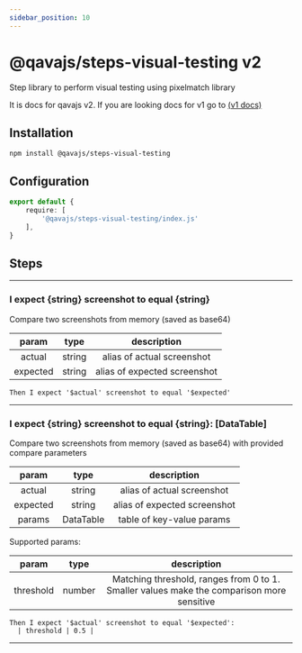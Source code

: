 ```yaml
---
sidebar_position: 10
---
```


# @qavajs/steps-visual-testing v2
Step library to perform visual testing using pixelmatch library

It is docs for qavajs v2. If you are looking docs for v1 go to [(v1 docs)](../Steps-v1/visual-testing-v1.md)

## Installation

```
npm install @qavajs/steps-visual-testing
```

## Configuration
```typescript
export default {
    require: [
        '@qavajs/steps-visual-testing/index.js'
    ],
}

```

## Steps

---
### I expect \{string} screenshot to equal \{string}

Compare two screenshots from memory (saved as base64)

|  param   |  type  |         description          |
|:--------:|:------:|:----------------------------:|
|  actual  | string |  alias of actual screenshot  |
| expected | string | alias of expected screenshot |

```gherkin
Then I expect '$actual' screenshot to equal '$expected'
```
---

### I expect \{string} screenshot to equal \{string}: [DataTable]

Compare two screenshots from memory (saved as base64) with provided compare parameters

|  param   |   type    |         description          |
|:--------:|:---------:|:----------------------------:|
|  actual  |  string   |  alias of actual screenshot  |
| expected |  string   | alias of expected screenshot |
|  params  | DataTable |  table of key-value params   |

Supported params:

|    param    |  type  |                                         description                                         |
|:-----------:|:------:|:-------------------------------------------------------------------------------------------:|
|  threshold  | number |  Matching threshold, ranges from 0 to 1. Smaller values make the comparison more sensitive  |

```gherkin
Then I expect '$actual' screenshot to equal '$expected':
  | threshold | 0.5 |
```
---

